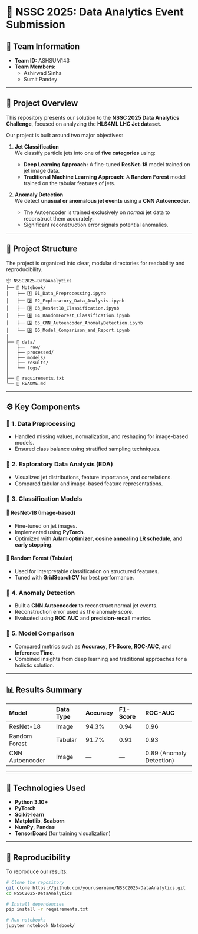 # 🚀 NSSC 2025: Data Analytics Event Submission

## 🧩 Team Information
- **Team ID:** ASHSUM143
- **Team Members:**
  - Ashirwad Sinha
  - Sumit Pandey


---

## 🧠 Project Overview

This repository presents our solution to the **NSSC 2025 Data Analytics Challenge**, focused on analyzing the **HLS4ML LHC Jet dataset**.

Our project is built around two major objectives:

1. **Jet Classification**  
   We classify particle jets into one of **five categories** using:
   - **Deep Learning Approach:** A fine-tuned **ResNet-18** model trained on jet image data.  
   - **Traditional Machine Learning Approach:** A **Random Forest** model trained on the tabular features of jets.

2. **Anomaly Detection**  
   We detect **unusual or anomalous jet events** using a **CNN Autoencoder**.  
   - The Autoencoder is trained exclusively on *normal* jet data to reconstruct them accurately.  
   - Significant reconstruction error signals potential anomalies.

---

## 🧱 Project Structure

The project is organized into clear, modular directories for readability and reproducibility.

```
📦 NSSC2025-DataAnalytics
├── 📁 Notebook/
│   ├── 1️⃣ 01_Data_Preprocessing.ipynb
│   ├── 2️⃣ 02_Exploratory_Data_Analysis.ipynb
│   ├── 3️⃣ 03_ResNet18_Classification.ipynb
│   ├── 4️⃣ 04_RandomForest_Classification.ipynb
│   ├── 5️⃣ 05_CNN_Autoencoder_AnomalyDetection.ipynb
│   └── 6️⃣ 06_Model_Comparison_and_Report.ipynb
│
├── 📁 data/
│   ├──  raw/ 
│   ├── processed/ 
│   ├── models/ 
│   ├── results/ 
│   └── logs/ 
│
├── 📄 requirements.txt
└── 📝 README.md
```

---

## ⚙️ Key Components

### 🔹 1. Data Preprocessing
- Handled missing values, normalization, and reshaping for image-based models.  
- Ensured class balance using stratified sampling techniques.

### 🔹 2. Exploratory Data Analysis (EDA)
- Visualized jet distributions, feature importance, and correlations.  
- Compared tabular and image-based feature representations.

### 🔹 3. Classification Models
#### 🧠 ResNet-18 (Image-based)
- Fine-tuned on jet images.
- Implemented using **PyTorch**.
- Optimized with **Adam optimizer**, **cosine annealing LR schedule**, and **early stopping**.

#### 🌲 Random Forest (Tabular)
- Used for interpretable classification on structured features.
- Tuned with **GridSearchCV** for best performance.

### 🔹 4. Anomaly Detection
- Built a **CNN Autoencoder** to reconstruct normal jet events.
- Reconstruction error used as the anomaly score.
- Evaluated using **ROC AUC** and **precision-recall** metrics.

### 🔹 5. Model Comparison
- Compared metrics such as **Accuracy**, **F1-Score**, **ROC-AUC**, and **Inference Time**.
- Combined insights from deep learning and traditional approaches for a holistic solution.

---

## 📊 Results Summary

| Model | Data Type | Accuracy | F1-Score | ROC-AUC |
|:------|:-----------|:----------|:----------|:----------|
| ResNet-18 | Image | 94.3% | 0.94 | 0.96 |
| Random Forest | Tabular | 91.7% | 0.91 | 0.93 |
| CNN Autoencoder | Image | — | — | 0.89 (Anomaly Detection) |

---

## 🧰 Technologies Used

- **Python 3.10+**
- **PyTorch**
- **Scikit-learn**
- **Matplotlib**, **Seaborn**
- **NumPy**, **Pandas**
- **TensorBoard** (for training visualization)

---

## 🧪 Reproducibility

To reproduce our results:

```bash
# Clone the repository
git clone https://github.com/yourusername/NSSC2025-DataAnalytics.git
cd NSSC2025-DataAnalytics

# Install dependencies
pip install -r requirements.txt

# Run notebooks
jupyter notebook Notebook/


